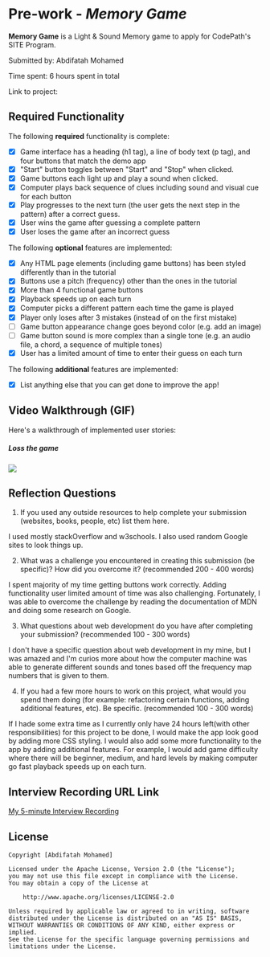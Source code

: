 # Pre-work - _Memory Game_

**Memory Game** is a Light & Sound Memory game to apply for CodePath's SITE Program.

Submitted by: Abdifatah Mohamed

Time spent: 6 hours spent in total

Link to project:

## Required Functionality

The following **required** functionality is complete:

- [x] Game interface has a heading (h1 tag), a line of body text (p tag), and four buttons that match the demo app
- [x] "Start" button toggles between "Start" and "Stop" when clicked.
- [x] Game buttons each light up and play a sound when clicked.
- [x] Computer plays back sequence of clues including sound and visual cue for each button
- [x] Play progresses to the next turn (the user gets the next step in the pattern) after a correct guess.
- [x] User wins the game after guessing a complete pattern
- [x] User loses the game after an incorrect guess

The following **optional** features are implemented:

- [x] Any HTML page elements (including game buttons) has been styled differently than in the tutorial
- [x] Buttons use a pitch (frequency) other than the ones in the tutorial
- [x] More than 4 functional game buttons
- [x] Playback speeds up on each turn
- [x] Computer picks a different pattern each time the game is played
- [x] Player only loses after 3 mistakes (instead of on the first mistake)
- [ ] Game button appearance change goes beyond color (e.g. add an image)
- [ ] Game button sound is more complex than a single tone (e.g. an audio file, a chord, a sequence of multiple tones)
- [x] User has a limited amount of time to enter their guess on each turn

The following **additional** features are implemented:

- [x] List anything else that you can get done to improve the app!

## Video Walkthrough (GIF)

Here's a walkthrough of implemented user stories:

##### Loss the game

![](https://i.imgur.com/KaNG2jk.gif)

## Reflection Questions

1. If you used any outside resources to help complete your submission (websites, books, people, etc) list them here.

I used mostly stackOverflow and w3schools. I also used random Google sites to look things up.

2. What was a challenge you encountered in creating this submission (be specific)? How did you overcome it? (recommended 200 - 400 words)

I spent majority of my time getting buttons work correctly. Adding functionality user limited amount of time was also challenging.
Fortunately, I was able to overcome the challenge by reading the documentation of MDN and doing some research on Google.

3. What questions about web development do you have after completing your submission? (recommended 100 - 300 words)

I don't have a specific question about web development in my mine, but I was amazed and I'm curios more about how the computer machine was able to generate different sounds and tones based off the frequency map numbers that is given to them.

4. If you had a few more hours to work on this project, what would you spend them doing (for example: refactoring certain functions, adding additional features, etc). Be specific. (recommended 100 - 300 words)

If I hade some extra time as I currently only have 24 hours left(with other responsibilities) for this project to be done, I would make the app look good by adding more CSS styling. I would also add some more functionality to the app by adding additional features. For example, I would add game difficulty where there will be beginner, medium, and hard levels by making computer go fast playback speeds up on each turn.

## Interview Recording URL Link

[My 5-minute Interview Recording](https://www.loom.com/share/ab4e6e3ddbcb488fab22ddcc85aa4574)

## License

    Copyright [Abdifatah Mohamed]

    Licensed under the Apache License, Version 2.0 (the "License");
    you may not use this file except in compliance with the License.
    You may obtain a copy of the License at

        http://www.apache.org/licenses/LICENSE-2.0

    Unless required by applicable law or agreed to in writing, software
    distributed under the License is distributed on an "AS IS" BASIS,
    WITHOUT WARRANTIES OR CONDITIONS OF ANY KIND, either express or implied.
    See the License for the specific language governing permissions and
    limitations under the License.
